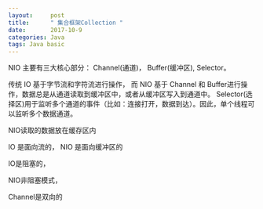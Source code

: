 ```yaml
---
layout:     post
title:      " 集合框架Collection "
date:       2017-10-9 
categories: Java
tags: Java basic
---
```




NIO 主要有三大核心部分： Channel(通道)， Buffer(缓冲区), Selector。

传统 IO 基于字节流和字符流进行操作， 而 NIO 基于 Channel 和 Buffer进行操作，数据总是从通道读取到缓冲区中，或者从缓冲区写入到通道中。 Selector(选择区)用于监听多个通道的事件（比如：连接打开，数据到达）。因此，单个线程可以监听多个数据通道。 

NIO读取的数据放在缓存区内

 IO 是面向流的， NIO 是面向缓冲区的 

IO是阻塞的，

NIO非阻塞模式，

Channel是双向的